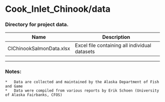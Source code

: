 # Cook_Inlet_Chinook/data

### Directory for project data.

Name                     | Description
-------------------------|---------------------------
CIChinookSalmonData.xlsx | Excel file containing all individual datasets

***

### Notes:

    *   Data are collected and maintained by the Alaska Department of Fish and Game
    *   Data were compiled from various reports by Erik Schoen (University of Alaska Fairbanks, CFOS)
